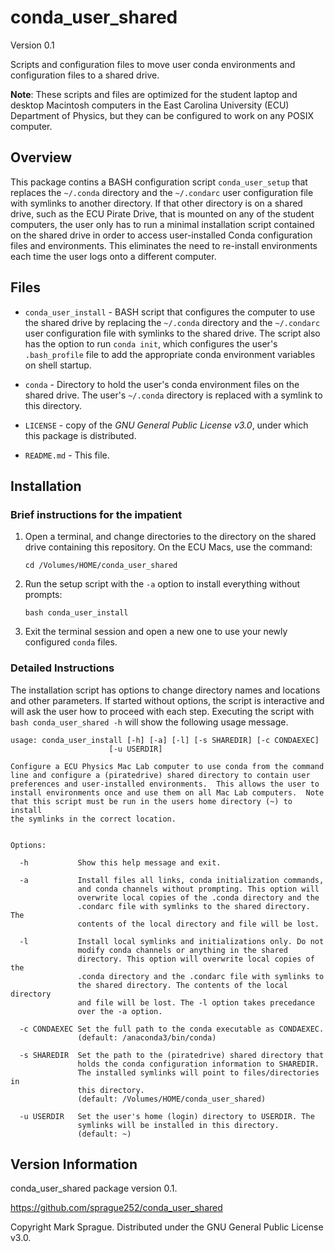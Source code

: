 # conda_user_shared

Version 0.1

Scripts and configuration files to move user conda environments and configuration files to a shared drive.

**Note**: These scripts and files are optimized for the student laptop and desktop Macintosh computers in the East Carolina University (ECU) Department of Physics, but they can be configured to work on any POSIX computer.

## Overview

This package contins a BASH configuration script `conda_user_setup` that replaces the `~/.conda` directory and the `~/.condarc` user configuration file with symlinks to another directory.  If that other directory is on a shared drive, such as the ECU Pirate Drive, that is mounted on any of the student computers, the user only has to run a minimal installation script contained on the shared drive in order to access user-installed Conda configuration files and environments.  This eliminates the need to re-install environments each time the user logs onto a different computer.

## Files

* `conda_user_install` - BASH script that configures the computer to use the shared drive by replacing the `~/.conda` directory and the  `~/.condarc` user configuration file with symlinks to the shared drive.  The script also has the option to run `conda init`, which configures the user's `.bash_profile` file to add the appropriate conda environment variables on shell startup.

* `conda` - Directory to hold the user's conda environment files on the shared drive.  The user's `~/.conda` directory is replaced with a symlink to this directory.

* `LICENSE` - copy of the *GNU General Public License v3.0*, under which this package is distributed.

* `README.md` - This file.

## Installation

### Brief instructions for the impatient

1. Open a terminal, and change directories to the directory on the shared drive containing this repository.  On the ECU Macs, use the command:

    `cd /Volumes/HOME/conda_user_shared`

2. Run the setup script with the `-a` option to install everything without prompts:

    `bash conda_user_install`

3. Exit the terminal session and open a new one to use your newly configured `conda` files.

### Detailed Instructions

The installation script has options to change directory names and locations and other parameters.  If started without options, the script is interactive and will ask the user how to proceed with each step.  Executing the script with `bash conda_user_shared -h` will show the following usage message.

    usage: conda_user_install [-h] [-a] [-l] [-s SHAREDIR] [-c CONDAEXEC] 
                          [-u USERDIR]

    Configure a ECU Physics Mac Lab computer to use conda from the command
    line and configure a (piratedrive) shared directory to contain user
    preferences and user-installed environments.  This allows the user to
    install environments once and use them on all Mac Lab computers.  Note
    that this script must be run in the users home directory (~) to install
    the symlinks in the correct location.


    Options:

      -h           Show this help message and exit.
  
      -a           Install files all links, conda initialization commands, 
                   and conda channels without prompting. This option will
                   overwrite local copies of the .conda directory and the
                   .condarc file with symlinks to the shared directory. The
                   contents of the local directory and file will be lost.
               
      -l           Install local symlinks and initializations only. Do not
                   modify conda channels or anything in the shared
                   directory. This option will overwrite local copies of the
                   .conda directory and the .condarc file with symlinks to
                   the shared directory. The contents of the local directory
                   and file will be lost. The -l option takes precedance
                   over the -a option.
               
      -c CONDAEXEC Set the full path to the conda executable as CONDAEXEC.
                   (default: /anaconda3/bin/conda)
               
      -s SHAREDIR  Set the path to the (piratedrive) shared directory that
                   holds the conda configuration information to SHAREDIR.
                   The installed symlinks will point to files/directories in
                   this directory. 
                   (default: /Volumes/HOME/conda_user_shared)

      -u USERDIR   Set the user's home (login) directory to USERDIR. The
                   symlinks will be installed in this directory.
                   (default: ~)
                   
## Version Information

conda_user_shared package version 0.1. 

<https://github.com/sprague252/conda_user_shared>

Copyright Mark Sprague. Distributed under the GNU General Public License v3.0.
